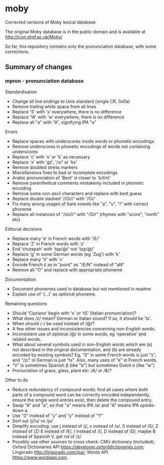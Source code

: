 # moby
Corrected versions of Moby lexical database

The original Moby database is in the public domain and is
available at http://icon.shef.ac.uk/Moby/

So far, this repository contains only the pronunciation
database, with some corrections.

## Summary of changes

### mpron - pronunciation database

Standardisation

- Change all line endings to Unix standard (single CR, 0x0a)
- Remove trailing white space from all lines
- Replace 'S' with 's' everywhere, there is no difference
- Replace 'W' with 'w' everywhere, there is no difference
- Replace all "a" with "A", signifying IPA "a"

Errors

- Replace spaces with underscores inside words or phonetic encodings
- Remove underscores in phonetic encodings of words not containing underscores
- Replace 'c' with 's' or 'k' as necessary
- Replace 'x' with 'gz', '/x/' or 'ks'
- Remove doubled stress markers
- Miscellaneous fixes to bad or incomplete encodings
- Arabic pronunciation of 'Bent' is closer to 'b/I/nt'
- Remove parenthetical comments mistakenly included in phonetic encoding
- Remove some non-ascii characters and replace with best guess
- Replace double slashed '//Oi//' with '/Oi/'
- Fix many wrong usages of bare vowels like "a", "u", "i" with correct phoneme
- Replace all instances of "/oU/r" with "/O/r" (rhymes with "score", "north" etc)

Editorial decisions

- Replace many 'e' in French words with '/E/'
- Replace 'Z' in French words with 'z'
- End 'chutspah' with 'tsp/@/' not 'tzp/@/'
- Replace 'g' in some German words (eg 'Zug') with 'k'
- Replace many 'V' with 'v'
- Encode French ɛ̃ as in "point" as "/E/N" instead of "aN"
- Remove all "O" and replace with appropriate phoneme

Documentation

- Document phonemes used in database but not mentioned in readme
- Explain use of '(...)' as optional phoneme.

Remaining questions

- Should 'Cipriano' begin with 's' or 'tS' (Italian pronunciation)?
- What does /z/ mean? German or Italian sound? If so, it should be 'ts'.
- When should /-/ be used instead of /@/?
- A few other issues and inconsistencies concerning non-English words.
- Inconsistent use of optional /@/ in some words, eg 'operative' and related words.
- What about several symbols used in non-English words which are (a) not
  described in the original documentation, and (b) are already encoded by
  existing symbols? Eg, "S" in some French words is just "s", and "/z/" in
  German is just "ts". Also, many uses of "e" in French words.
- "V" is sometimes Spanish β (like "b") but sometimes Dutch ʋ (like "w")
- Pronuciation of grass, glass, plant etc: /A/ or /&/?

Other to do

- Reduce redundancy of compound words: find all cases where both parts
  of a compound word can be correctly encoded independently, ensure the single
  word entries exist, then delete the compound entry.
- Swap "A" and "a", so that "a" means IPA /a/ and "A" means IPA upside-down a.
- Use "0" instead of "y" and "y" instead of "Y"
- Sort out /j//u/ vs /ju/
- Simplify encoding: use j instead of /j/, x instead of /x/, S instead of /S/, Z instead of /Z/
  E instead of /E/, I instead of /I/, D instead of /D/, maybe B instead of Spanish V, get rid of /z/
- Possibly use other sources to cross check: CMU dictionary (included); Oxford Dictionaries
  API https://developer.oxforddictionaries.com; Lingorado http://lingorado.com/ipa/;
  Words API https://www.wordsapi.com.
